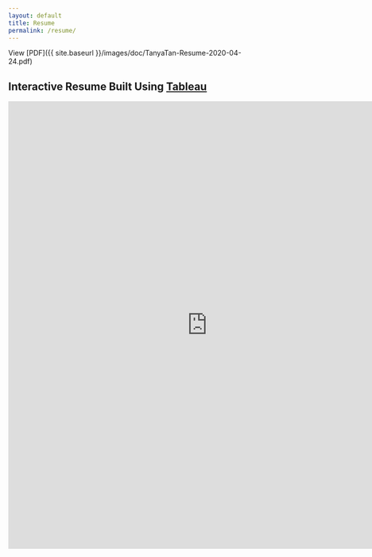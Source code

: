 ```yaml
---
layout: default
title: Resume
permalink: /resume/
---
```

View [PDF]({{ site.baseurl }}/images/doc/TanyaTan-Resume-2020-04-24.pdf)

## Interactive Resume Built Using [Tableau](https://public.tableau.com/profile/tanya.t3433#!/vizhome/TanyaTan-Resume/AboutTanyaTan)

<iframe frameborder="0" src="https://public.tableau.com/views/TanyaTan-Resume-vertical/AboutTanyaTan?:embed=yes&:display_count=yes&:showVizHome=no" width = '800' height = '900' scrolling='auto' allow></iframe>


